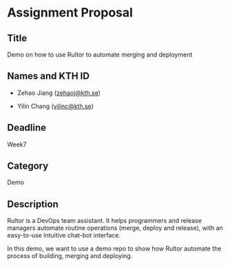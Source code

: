# Assignment Proposal

## Title

Demo on how to use Rultor to automate merging and deployment

## Names and KTH ID

- Zehao Jiang (zehaoj@kth.se)

- Yilin Chang (yilinc@kth.se)

## Deadline

Week7

## Category

Demo

## Description

Rultor is a DevOps team assistant. It helps programmers and release managers automate routine operations (merge, deploy and release), with an easy-to-use intuitive chat-bot interface.

In this demo, we want to use a demo repo to show how Rultor automate the process of building, merging and deploying.